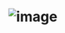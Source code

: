 # <p align="center"> ![image](https://github.com/ChrstphrChevalier/42Lausanne/assets/146819291/6dfc36d4-f5c8-47bf-9fa7-08a2d112b9e6) </p>
